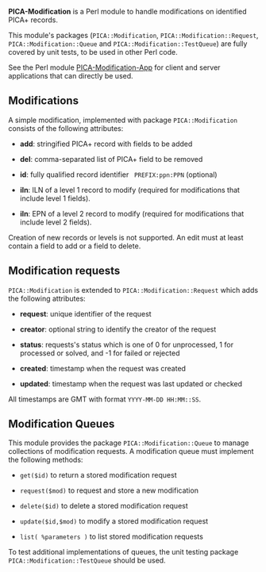 **PICA-Modification** is a Perl module to handle modifications on identified
PICA+ records. 

This module's packages (`PICA::Modification`, `PICA::Modification::Request`,
`PICA::Modification::Queue` and `PICA::Modification::TestQueue`) are fully
covered by unit tests, to be used in other Perl code.

See the Perl module
[PICA-Modification-App](https://github.com/gbv/PICA-Modification-App) for
client and server applications that can directly be used.

## Modifications

A simple modification, implemented with package
`PICA::Modification` consists of the following attributes: 

* **add**: stringified PICA+ record with fields to be added

* **del**: comma-separated list of PICA+ field to be removed

* **id**: fully qualified record identifier ` PREFIX:ppn:PPN` (optional)

* **iln**: ILN of a level 1 record to modify (required for modifications that
  include level 1 fields).

* **iln**: EPN of a level 2 record to modify (required for modifications that
  include level 2 fields).

Creation of new records or levels is not supported.  An edit must at least
contain a field to add or a field to delete.

## Modification requests

`PICA::Modification` is extended to `PICA::Modification::Request` which adds the
following attributes:

* **request**: unique identifier of the request

* **creator**: optional string to identify the creator of the request

* **status**: requests's status which is one of 0 for unprocessed, 
  1 for processed or solved, and -1 for failed or rejected

* **created**: timestamp when the request was created

* **updated**: timestamp when the request was last updated or checked

All timestamps are GMT with format `YYYY-MM-DD HH:MM::SS`.

## Modification Queues

This module provides the package `PICA::Modification::Queue` to manage
collections of modification requests. A modification queue must implement the
following methods:

* `get($id)` to return a stored modification request

* `request($mod)` to request and store a new modification

* `delete($id)` to delete a stored modification request

* `update($id,$mod)` to modify a stored modification request

* `list( %parameters )` to list stored modification requests

To test additional implementations of queues, the unit testing package 
`PICA::Modification::TestQueue` should be used.
